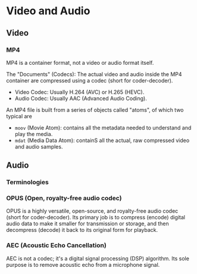 # Video and Audio

## Video

### MP4

MP4 is a container format, not a video or audio format itself.

The "Documents" (Codecs): The actual video and audio inside the MP4 container are compressed using a codec (short for coder-decoder).

* Video Codec: Usually H.264 (AVC) or H.265 (HEVC).
* Audio Codec: Usually AAC (Advanced Audio Coding).

An MP4 file is built from a series of objects called "atoms", of which two typical are

* `moov` (Movie Atom): contains all the metadata needed to understand and play the media.
* `mdat` (Media Data Atom): containS all the actual, raw compressed video and audio samples.

## Audio

### Terminologies

### OPUS (Open, royalty-free audio codec)

OPUS is a highly versatile, open-source, and royalty-free audio codec (short for coder-decoder). Its primary job is to compress (encode) digital audio data to make it smaller for transmission or storage, and then decompress (decode) it back to its original form for playback.

### AEC (Acoustic Echo Cancellation)

AEC is not a codec; it's a digital signal processing (DSP) algorithm. Its sole purpose is to remove acoustic echo from a microphone signal.
